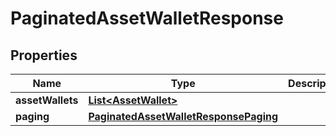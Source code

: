 

# PaginatedAssetWalletResponse


## Properties

| Name | Type | Description | Notes |
|------------ | ------------- | ------------- | -------------|
|**assetWallets** | [**List&lt;AssetWallet&gt;**](AssetWallet.md) |  |  [optional] |
|**paging** | [**PaginatedAssetWalletResponsePaging**](PaginatedAssetWalletResponsePaging.md) |  |  [optional] |



